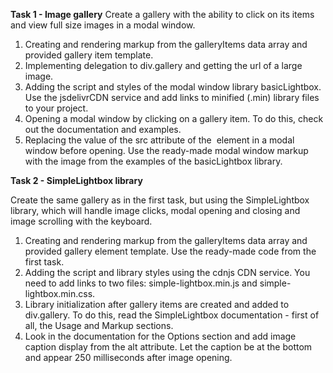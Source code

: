 **Task 1 - Image gallery**
Create a gallery with the ability to click on its items and view full size images in a modal window.

1. Creating and rendering markup from the galleryItems data array and provided gallery item template.
2. Implementing delegation to div.gallery and getting the url of a large image.
3. Adding the script and styles of the modal window library basicLightbox.
   Use the jsdelivrCDN service and add links to minified (.min) library files to your project.
4. Opening a modal window by clicking on a gallery item.
   To do this, check out the documentation and examples.
5. Replacing the value of the src attribute of the <img> element in a modal window before opening.
   Use the ready-made modal window markup with the image from the examples of the basicLightbox library.

**Task 2 - SimpleLightbox library**

Create the same gallery as in the first task, but using the SimpleLightbox library,
which will handle image clicks, modal opening and closing and image scrolling with the keyboard.

1. Creating and rendering markup from the galleryItems data array and provided gallery element template.
   Use the ready-made code from the first task.
2. Adding the script and library styles using the cdnjs CDN service.
   You need to add links to two files: simple-lightbox.min.js and simple-lightbox.min.css.
3. Library initialization after gallery items are created and added to div.gallery.
   To do this, read the SimpleLightbox documentation - first of all, the Usage and Markup sections.
4. Look in the documentation for the Options section and add image caption display from the alt attribute.
   Let the caption be at the bottom and appear 250 milliseconds after image opening.
